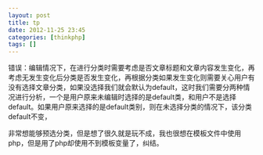 ```yaml
---
layout: post
title: tp
date: 2012-11-25 23:45
categories: [thinkphp]
tags: []
---
```

错误：编辑情况下，在进行分类时需要考虑是否文章标题和文章内容发生变化，再考虑无发生变化后分类是否发生变化，再根据分类如果发生变化则需要关心用户有没有选择文章分类，如果没选择我们就会默认为default，这时我们需要分两种情况进行分析，一个是用户原来未编辑时选择的是default类，和用户不是选择default。如果用户原来选择的是default类别，则在未选择分类的情况下，该分类default不变，


非常想能够预选分类，但是想了很久就是玩不成，我也很想在模板文件中使用php，但是用了php却使用不到模板变量了，纠结。
   